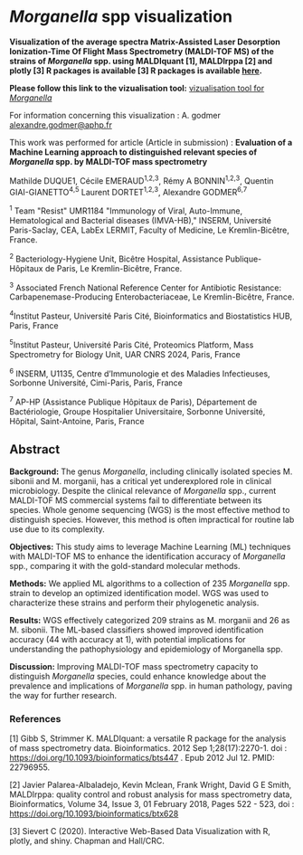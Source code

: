  # *Morganella* spp visualization

**Visualization of the average spectra Matrix-Assisted Laser Desorption Ionization-Time Of Flight Mass Spectrometry (MALDI-TOF MS) of the strains of  <i>Morganella</i> spp. using MALDIquant [1], MALDIrppa [2] and plotly [3] R packages is available [3] R packages is available [here](https://agodmer.github.io/Morganella/morga_visualtool).**

**Please follow this link to the vizualisation tool:** [vizualisation tool for *Morganella*](https://agodmer.github.io/Morganella/morga_visualtool)

For information concerning this visualization : A. godmer alexandre.godmer@aphp.fr

This work was performed for article (Article in submission) : **Evaluation of a Machine Learning approach to distinguished relevant species of *Morganella* spp. by MALDI-TOF mass spectrometry**

Mathilde DUQUE1, Cécile EMERAUD<sup>1</sup><sup>,</sup><sup>2</sup><sup>,</sup><sup>3</sup>, Rémy A BONNIN<sup>1</sup><sup>,</sup><sup>2</sup><sup>,</sup><sup>3</sup>, Quentin GIAI-GIANETTO<sup>4</sup><sup>,</sup><sup>5</sup> Laurent DORTET<sup>1</sup><sup>,</sup><sup>2</sup><sup>,</sup><sup>3</sup>, Alexandre GODMER<sup>6</sup><sup>,</sup><sup>7</sup>

<sup>1</sup> Team "Resist" UMR1184 "Immunology of Viral, Auto-Immune, Hematological and Bacterial diseases (IMVA-HB)," INSERM, Université Paris-Saclay, CEA, LabEx LERMIT, Faculty of Medicine, Le Kremlin-Bicêtre, France.

<sup>2</sup> Bacteriology-Hygiene Unit, Bicêtre Hospital, Assistance Publique-Hôpitaux de Paris, Le Kremlin-Bicêtre, France.

<sup>3</sup> Associated French National Reference Center for Antibiotic Resistance: Carbapenemase-Producing Enterobacteriaceae, Le Kremlin-Bicêtre, France.

<sup>4</sup>Institut Pasteur, Université Paris Cité, Bioinformatics and Biostatistics HUB, Paris, France

<sup>5</sup>Institut Pasteur, Université Paris Cité, Proteomics Platform, Mass Spectrometry for Biology Unit, UAR CNRS 2024, Paris, France

<sup>6</sup> INSERM, U1135, Centre d’Immunologie et des Maladies Infectieuses, Sorbonne Université, Cimi-Paris, Paris, France

<sup>7</sup> AP-HP (Assistance Publique Hôpitaux de Paris), Département de Bactériologie, Groupe Hospitalier Universitaire, Sorbonne Université, Hôpital, Saint-Antoine, Paris, France

## Abstract

**Background:** The genus *Morganella*, including clinically isolated species M. sibonii and M. morganii, has a critical yet underexplored role in clinical microbiology. Despite the clinical relevance of *Morganella* spp., current MALDI-TOF MS commercial systems fail to differentiate between its species. Whole genome sequencing (WGS) is the most effective method to distinguish species. However, this method is often impractical for routine lab use due to its complexity.

**Objectives:** This study aims to leverage Machine Learning (ML) techniques with MALDI-TOF MS to enhance the identification accuracy of *Morganella* spp., comparing it with the gold-standard molecular methods.

**Methods:** We applied ML algorithms to a collection of 235 *Morganella* spp. strain to develop an optimized identification model. WGS was used to characterize these strains and perform their phylogenetic analysis.

**Results:** WGS effectively categorized 209 strains as M. morganii and 26 as M. sibonii. The ML-based classifiers showed improved identification accuracy (44 with accuracy at 1), with potential implications for understanding the pathophysiology and epidemiology of Morganella spp.

**Discussion:**  Improving MALDI-TOF mass spectrometry capacity to distinguish *Morganella* species,  could enhance knowledge about the prevalence and implications of *Morganella* spp. in human pathology, paving the way for further research.


### References

[1] Gibb S, Strimmer K. MALDIquant: a versatile R package for the analysis of mass spectrometry data. Bioinformatics. 2012 Sep 1;28(17):2270-1. doi : https://doi.org/10.1093/bioinformatics/bts447 . Epub 2012 Jul 12. PMID: 22796955.

[2] Javier Palarea-Albaladejo, Kevin Mclean, Frank Wright, David G E Smith, MALDIrppa: quality control and robust analysis for mass spectrometry data, Bioinformatics, Volume 34, Issue 3, 01 February 2018, Pages 522 - 523, doi : https://doi.org/10.1093/bioinformatics/btx628

[3] Sievert C (2020). Interactive Web-Based Data Visualization with R, plotly, and shiny. Chapman and Hall/CRC.